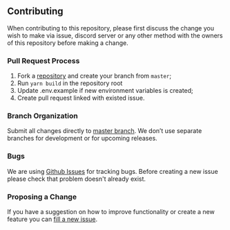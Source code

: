 ## Contributing

When contributing to this repository, please first discuss the change you wish to make via issue, discord server or any other method with the owners of this repository before making a change.

### Pull Request Process
1) Fork a [repository](https://github.com/harmony-one/explorer-v2-frontend) and create your branch from `master`;
2) Run `yarn build` in the repository root
3) Update .env.example if new environment variables is created;
4) Create pull request linked with existed issue.

### Branch Organization

Submit all changes directly to [master branch](https://github.com/harmony-one/explorer-v2-frontend/tree/master).
We don’t use separate branches for development or for upcoming releases.

### Bugs
We are using [Github Issues](https://github.com/harmony-one/explorer-v2-frontend/issues) for tracking bugs.
Before creating a new issue please check that problem doesn't already exist.

### Proposing a Change
If you have a suggestion on how to improve functionality or create a new feature you can [fill a new issue](https://github.com/harmony-one/explorer-v2-frontend/issues/new).

